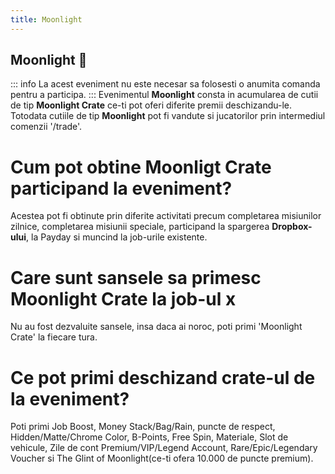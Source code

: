 ```yaml
---
title: Moonlight
---
```


## Moonlight 🌙

::: info
La acest eveniment nu este necesar sa folosesti o anumita comanda pentru a participa.
:::
Evenimentul **Moonlight** consta in acumularea de cutii de tip **Moonlight Crate** ce-ti pot oferi diferite premii deschizandu-le.
Totodata cutiile de tip **Moonlight** pot fi vandute si jucatorilor prin intermediul comenzii '/trade'.

# Cum pot obtine Moonligt Crate participand la eveniment?
Acestea pot fi obtinute prin diferite activitati precum completarea misiunilor zilnice, completarea misiunii speciale, participand la spargerea **Dropbox-ului**, la Payday si muncind la job-urile existente.
# Care sunt sansele sa primesc Moonlight Crate la job-ul x
Nu au fost dezvaluite sansele, insa daca ai noroc, poti primi 'Moonlight Crate' la fiecare tura.
# Ce pot primi deschizand crate-ul de la eveniment?
Poti primi Job Boost, Money Stack/Bag/Rain, puncte de respect, Hidden/Matte/Chrome Color, B-Points, Free Spin, Materiale, Slot de vehicule, Zile de cont Premium/VIP/Legend Account,  Rare/Epic/Legendary Voucher si The Glint of Moonlight(ce-ti ofera 10.000 de puncte premium).
